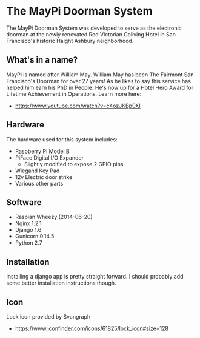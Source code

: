# The MayPi Doorman System
The MayPi Doorman System was developed to serve as the electronic doorman at the newly renovated
Red Victorian Coliving Hotel in San Francisco's historic Haight Ashbury neighborhood.

## What's in a name?
MayPi is named after William May.  William May has been The Fairmont San Francisco's Doorman for over 27 years! As he likes to say this service has helped him earn his PhD in People. He's now up for a Hotel Hero Award for Lifetime Achievement in Operations. 
Learn more here: 
 - https://www.youtube.com/watch?v=c4ozJKBp0XI

## Hardware
The hardware used for this system includes:
 - Raspberry Pi Model B
 - PiFace Digital I/O Expander
   - Slightly modified to expose 2 GPIO pins
 - Wiegand Key Pad
 - 12v Electric door strike
 - Various other parts

## Software
 - Raspian Wheezy (2014-06-20)
 - Nginx 1.2.1
 - Django 1.6
 - Gunicorn 0.14.5
 - Python 2.7

## Installation
Installing a django app is pretty straight forward.  I should probably add some better installation instructions though.

## Icon
Lock icon provided by Svangraph
 - https://www.iconfinder.com/icons/61825/lock_icon#size=128